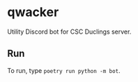 # qwacker

Utility Discord bot for CSC Duclings server.

## Run

To run, type `poetry run python -m bot`.
